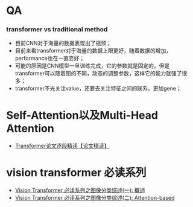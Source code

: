 # QA

### transformer vs traditional method

* 目前CNN对于海量的数据表现出了瓶颈；
* 目前来看transformer对于海量的数据上限更好，随着数据的增加，performance也在一直变好；
* 可能的原因是CNN模型一旦训练完成，它的参数就是固定的，但是transformer可以随着图的不同，动态的调整参数，这样它的能力就强了很多；
* transformer不光关注value，还要去关注特征之间的联系，更加gene；



# Self-Attention以及Multi-Head Attention

* [Transformer论文逐段精读【论文精读】](https://www.bilibili.com/video/BV1pu411o7BE/?spm_id_from=333.788.videocard.2)





# vision transformer 必读系列



* [Vision Transformer 必读系列之图像分类综述(一): 概述](https://mp.weixin.qq.com/s?__biz=MzI4MDcxNTY2MQ==&mid=2247486170&idx=1&sn=3e00f09e3d7519d0a83fd42178206850&chksm=ebb50238dcc28b2ebbb840353ee788dfcc2ae2841c5611e8a62bc0fc893b70bccf2be35f33d2&scene=21#wechat_redirect)
* [Vision Transformer 必读系列之图像分类综述(二): Attention-based](https://mp.weixin.qq.com/s/N9Tt_gCz35Swvhzv0Pz4Sw)
